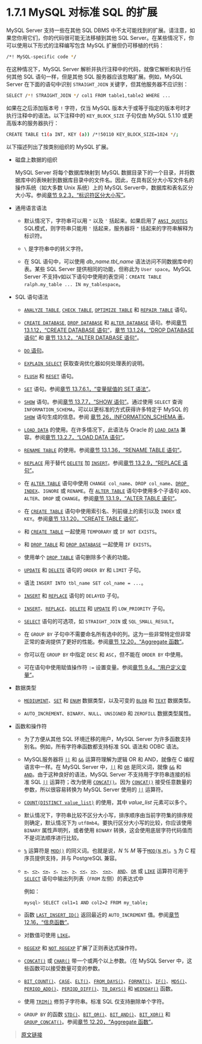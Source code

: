 # 1.7.1 MySQL 对标准 SQL 的扩展

MySQL Server 支持一些在其他 SQL DBMS 中不太可能找到的扩展。请注意，如果您你用它们，你的代码很可能无法移植到其他 SQL Server。在某些情况下，你可以使用以下形式的注释编写包含 MySQL 扩展但仍可移植的代码：

```bash
/*! MySQL-specific code */
```

在这种情况下，MySQL Server 解析并执行注释中的代码，就像它解析和执行任何其他 SQL 语句一样，但是其他 SQL 服务器应该忽略扩展。例如，MySQL Server 在下面的语句中识别 `STRAIGHT_JOIN` 关键字，但其他服务器不应识别：

```bash
SELECT /*! STRAIGHT_JOIN */ col1 FROM table1,table2 WHERE ...
```

如果在之后添加版本号 `!` 字符，仅当 MySQL 版本大于或等于指定的版本号时才执行注释中的语法。以下注释中的 `KEY_BLOCK_SIZE` 子句仅由 MySQL 5.1.10 或更高版本的服务器执行：

```bash
CREATE TABLE t1(a INT, KEY (a)) /*!50110 KEY_BLOCK_SIZE=1024 */;
```

以下描述列出了按类别组织的 MySQL 扩展。

- 磁盘上数据的组织

  MySQL Server 将每个数据库映射到 MySQL 数据目录下的一个目录，并将数据库中的表映射到数据库目录中的文件名。因此，在具有区分大小写文件名的操作系统（如大多数 Unix 系统）上的 MySQL Server中，数据库和表名区分大小写。参阅[章节 9.2.3，“标识符区分大小写”](/9/9.2/9.2.3/identifier-case-sensitivity)。

- 通用语言语法

  - 默认情况下，字符串可以用 `"` 以及 `'` 括起来。如果启用了 [`ANSI_QUOTES`](/5/5.1/5.1.11/sql-mode) SQL模式，则字符串只能用 `'` 括起来，服务器将 `"` 括起来的字符串解释为标识符。

  - `\` 是字符串中的转义字符。

  - 在 SQL 语句中，可以使用 *db_name.tbl_name* 语法访问不同数据库中的表。某些 SQL Server 提供相同的功能，但称此为 `User space`。MySQL Server 不支持v如以下语句中使用的表空间：`CREATE TABLE ralph.my_table ... IN my_tablespace`。

- SQL 语句语法

  - [`ANALYZE TABLE`](/13/13.7/13.7.3/13.7.3.1/analyze-table), [`CHECK TABLE`](/13/13.7/13.7.3/13.7.3.2/check-table), [`OPTIMIZE TABLE`](/13/13.7/13.7.3/13.7.3.4/optimize-table) 和 [`REPAIR TABLE`](/13/13.7/13.7.3/13.7.3.5/repair-table) 语句。

  - [`CREATE DATABASE`](/13/13.1/13.1.12/create-database), [`DROP DATABASE`](/13/13.1/13.1.24/drop-database) 和 [`ALTER DATABASE`](/13/13.1/13.1.2/alter-database) 语句。参阅[章节 13.1.12，“CREATE DATABASE 语句”](/13/13.1/13.1.12/create-databas)，[章节 13.1.24，“DROP DATABASE 语句”](/13/13.1/13.1.24/drop-database) 和 [章节 13.1.2，“ALTER DATABASE 语句”](/13/13.1/13.1.2/alter-database)。

  - [`DO` 语句](/13/13.2/13.2.3/do)。

  - [`EXPLAIN SELECT`](/13/13.8/13.8.2/explain) 获取查询优化器如何处理表的说明。

  - [`FLUSH`](/13/13.7/13.7.8/13.7.8.3/flush) 和 [`RESET`](/13/13.7/13.7.8/13.7.8.6/reset) 语句。 

  - [`SET`](/13/13.7/13.7.6/13.7.6.1/set-variable) 语句。参阅[章节 13.7.6.1，“变量赋值的 SET 语法”](/13/13.7/13.7.6/13.7.6.1/set-variable)。

  - [`SHOW`](/13/13.7/13.7.7/show) 语句。参阅[章节 13.7.7，“SHOW 语句”](/13/13.7/13.7.7/show)。通过使用 `SELECT` 查询 `INFORMATION_SCHEMA`，可以以更标准的方式获得许多特定于 MySQL 的 [`SHOW`](/13/13.7/13.7.7/show) 语句生成的信息。参阅 [章节 26，INFORMATION_SCHEMA 表](/26/information-schema)。

  - [`LOAD DATA`](/13/13.2/13.2.7/load-data) 的使用。在许多情况下，此语法与 Oracle 的 [`LOAD DATA`](/13/13.2/13.2.7/load-data) 兼容。参阅[章节 13.2.7，“LOAD DATA 语句”](/13/13.2/13.2.7/load-data)。

  - [`RENAME TABLE`](/13/13.1/13.1.36/rename-table) 的使用。参阅[章节 13.1.36，“RENAME TABLE 语句”](/13/13.1/13.1.36/rename-table)。

  - [`REPLACE`](/13/13.2/13.2/9/replace) 用于替代 [`DELETE`](/13/13.2/13.2.2/delete) 加 [`INSERT`](/13/13.2/13.2.6/insert)。参阅[章节 13.2.9，“REPLACE 语句”](/13/13.2/13.2/9/replace)。

  - 在 [`ALTER TABLE`](/13/13.1/13.1.9/alter-table) 语句中使用 `CHANGE col_name`、`DROP col_name`、[`DROP INDEX`](/13/13.1/13.1.27/drop-index)、`IGNORE` 或 `RENAME`。在 [`ALTER TABLE`](/13/13.1/13.1.9/alter-table) 语句中使用多个子语句 `ADD`、`ALTER`、`DROP` 或 `CHANGE`。参阅[章节 13.1.9，“ALTER TABLE 语句”](/13/13.1/13.1.9/alter-table)。

  - 在 [`CREATE TABLE`](/13/13.1/13.1.20/create-table) 语句中使用索引名、列前缀上的索引以及 `INDEX` 或 `KEY`。参阅[章节 13.1.20，“CREATE TABLE 语句”](/13/13.1/13.1.20/create-table)。

  - 和 [`CREATE TABLE`](/13/13.1/13.1.20/create-table) 一起使用 `TEMPORARY` 或 `IF NOT EXISTS`。

  - 和 [`DROP TABLE`](/13/13.1/13.1.32/drop-table) 和 [`DROP DATABASE`](/13/13.1/13.1.24/drop-database) 一起使用 `IF EXISTS`。

  - 使用单个 [`DROP TABLE`](/13/13.1/13.1.32/drop-table) 语句删除多个表的功能。

  - [`UPDATE`](/13/13.2/13.2.13/update) 和 [`DELETE`](/13/13.2/13.2.2/delete) 语句的 `ORDER BY` 和 `LIMIT` 子句。

  - 语法 `INSERT INTO tbl_name SET col_name = ...`。

  - [`INSERT`](/13/13.2/13.2.6/insert) 和 [`REPLACE`](/13/13.2/13.2.9/replace) 语句的 `DELAYED` 子句。

  - [`INSERT`](/13/13.2/13.2.6/insert)、[`REPLACE`](/13/13.2/13.2.9/replace)、[`DELETE`](/13/13.2/13.2.2/delete) 和 [`UPDATE`](/13/13.2/13.2.13/update) 的 `LOW_PRIORITY` 子句。

  - [`SELECT`](/13/13.2/13.2.10/select) 语句的可选项，如 `STRAIGHT_JOIN` 或 `SQL_SMALL_RESULT`。

  - 在 `GROUP BY` 子句中不需要命名所有选中的列。这为一些非常特定但非常正常的查询提供了更好的性能。参阅[章节 12.20，“Aggregate 函数”](/12/12.20/aggregate-functions-and-modifiers)。

  - 你可以在 `GROUP BY` 中指定 `DESC` 和 `ASC`，但不能在 `ORDER BY` 中使用。

  - 可在语句中使用赋值操作符 `:=` 设置变量。参阅[章节 9.4，“用户定义变量”](/9/9.4/user-variables)。

- 数据类型

  - [`MEDIUMINT`](/11/11.1/11.1.2/integer-types)、[`SET`](/13/13.7/13.7.6/13.7.6.1/set-variable) 和 [`ENUM`](/11/11.3/11.3.5/enum) 数据类型，以及可变的 [`BLOB`](/11/11.3/11.3.4/blob) 和 [`TEXT`](/11/11.3/11.3.4/blob) 数据类型。

  - `AUTO_INCREMENT`、`BINARY`、`NULL`、`UNSIGNED` 和 `ZEROFILL` 数据类型属性。

- 函数和操作符

  - 为了方便从其他 SQL 环境迁移的用户，MySQL Server 为许多函数支持别名。例如，所有字符串函数都支持标准 SQL 语法和 ODBC 语法。

  - MySQL服务器将 [`||`](/12/12.4/12.4.3/logical-operators) 和 [`&&`](/12/12.4/12.4.3/logical-operators) 运算符理解为逻辑 OR 和 AND，就像在 C 编程语言中一样。在 MySQL Server 中，[`||`](/12/12.4/12.4.3/logical-operators) 和 [`OR`](/12/12.4/12.4.3/logical-operators) 是同义词，就像 [`&&`](/12/12.4/12.4.3/logical-operators) 和 [`AND`](/12/12.4/12.4.3/logical-operators)。由于这种良好的语法，MySQL Server 不支持用于字符串连接的标准 SQL [`||`](/12/12.4/12.4.3/logical-operators) 运算符；改为使用 [`CONCAT()`](/12/12.8/string-functions)。因为 [`CONCAT()`](/12/12.8/string-functions) 接受任意数量的参数，所以很容易转换为 MySQL Server 使用的 [`||`](/12/12.4/12.4.3/logical-operators) 运算符。

  - [`COUNT(DISTINCT value_list)`](/12/12.20/12.20.1/aggregate-functions) 的使用，其中 *value_list* 元素可以多个。

  - 默认情况下，字符串比较不区分大小写，排序顺序由当前字符集的排序规则确定，默认情况下为 `utf8mb4`。要执行区分大小写的比较，你应该使用 `BINARY` 属性声明列，或者使用 `BINARY` 转换，这会使用底层字符代码值而不是词法顺序进行比较。

  - [`%`](/12/12.6/12.6.2/mathematical-functions) 运算符是 [`MOD()`](/12/12.6/12.6.2/mathematical-functions) 的同义词。也就是说，*N % M* 等于[`MOD(N,M)`](/12/12.6/12.6.2/mathematical-functions)。[`%`](/12/12.6/12.6.2/mathematical-functions) 为 C 程序员提供支持，并与 PostgreSQL 兼容。

  - [`=`](/12/12.4/12.4.4/assignment-operators)、[`<>`](/12/12.4/12.4.2/comparison-operators)、[`<=`](/12/12.4/12.4.2/comparison-operators)、[`<`](/12/12.4/12.4.2/comparison-operators)、[`>=`](/12/12.4/12.4.2/comparison-operators)、[`>`](/12/12.4/12.4.2/comparison-operators)、[`<<`](/12/12.4/12.4.2/comparison-operators)、[`>>`](/12/12.4/12.4.2/comparison-operators)、 [`<=>`](/12/12.4/12.4.2/comparison-operators)、 [`AND`](/12/12.4/12.4.3/logical-operators)、[`OR`](/12/12.4/12.4.3/logical-operators) 或 [`LIKE`](/12/12.8/12.8.1/string-comparison-functions) 运算符可用于 [`SELECT`](/13/13.2/13.2.10/select) 语句中输出列列表（`FROM` 左侧）的表达式中

    例如：

    ```bash
    mysql> SELECT col1=1 AND col2=2 FROM my_table;
    ```

  - 函数 [`LAST_INSERT_ID()`](/12/12.16/information-functions) 返回最近的 `AUTO_INCREMENT` 值。参阅[章节 12.16，“信息函数”](/12/12.16/information-functions)。

  - 对数值可使用 [`LIKE`](/12/12.8/12.8.1/string-comparison-functions)。

  - [`REGEXP`](/12/12.8/12.8.2/regexp) 和 [`NOT REGEXP`](/12/12.8/12.8.2/regexp) 扩展了正则表达式操作符。

  - [`CONCAT()`](/12/12.8/string-functions) 或 [`CHAR()`](/12/12.8/string-functions) 带一个或两个以上参数。（在 MySQL Server 中，这些函数可以接受数量可变的参数。

  - [`BIT_COUNT()`](/12/12.13/bit-functions)、[`CASE`](/12/12.5/flow-control-functions)、[`ELT()`](/12/12.8/string-functions)、[`FROM_DAYS()`](/12/12.7/date-and-time-functions)、[`FORMAT()`](/12/12.8/string-functions)、[`IF()`](/12/12.5/flow-control-functions)、[`MD5()`](/12/12.14/encryption-functions)、[`PERIOD_ADD()`](/12/12.7/date-and-time-functions)、[`PERIOD_DIFF()`](/12/12.7/date-and-time-functions)、[`TO_DAYS()`](/12/12.7/date-and-time-functions) 和 [`WEEKDAY()`](/12/12.7/date-and-time-functions) 函数。

  - 使用 [`TRIM()`](/12/12.8/string-functions) 修剪子字符串。标准 SQL 仅支持删除单个字符。

  - `GROUP BY` 的函数 [`STD()`](/12/12.20/aggregate-functions-and-modifiers)、[`BIT_OR()`](/12/12.20/aggregate-functions-and-modifiers)、[`BIT_AND()`](/12/12.20/aggregate-functions-and-modifiers)、[`BIT_XOR()`](/12/12.20/aggregate-functions-and-modifiers) 和 [`GROUP_CONCAT()`](/12/12.20/aggregate-functions-and-modifiers)。参阅[章节 12.20，“Aggregate 函数”](/12/12.20/aggregate-functions-and-modifiers)。
 
> [原文链接](https://dev.mysql.com/doc/refman/8.0/en/extensions-to-ansi.html)
